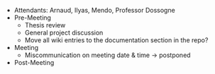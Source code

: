 - Attendants: Arnaud, Ilyas, Mendo, Professor Dossogne
- Pre-Meeting
	- Thesis review
	- General project discussion
	- Move all wiki entries to the documentation section in the repo?
- Meeting
	- Miscommunication on meeting date & time -> postponed
- Post-Meeting